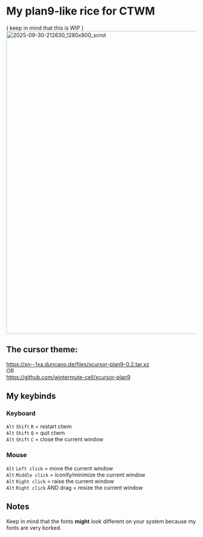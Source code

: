 # My plan9-like rice for CTWM
( keep in mind that this is WIP )
<img width="1280" height="800" alt="2025-09-30-212630_1280x800_scrot" src="https://github.com/user-attachments/assets/7cd353cc-0996-4bba-a52d-3a48cc48d704" />
<br>
## The cursor theme:
https://xn--1xa.duncano.de/files/xcursor-plan9-0.2.tar.xz <br>
OR <br>
https://github.com/wintermute-cell/xcursor-plan9

## My keybinds
### Keyboard
`Alt` `Shift` `R`    =  restart ctwm <br>
`Alt` `Shift` `Q`    =  quit ctwm <br>
`Alt` `Shift` `C`    =  close the current window

### Mouse
`Alt` `Left click`   =  move the current window <br>
`Alt` `Middle click` =  iconify/minimize the current window <br>
`Alt` `Right click`  =  raise the current window <br>
`Alt` `Right click` AND drag  =  resize the current window <br>

## Notes
Keep in mind that the fonts **might** look different on your system because my fonts are very borked.
